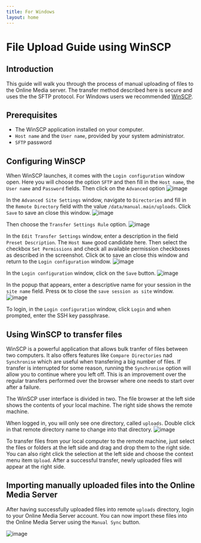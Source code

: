 ```yaml
---
title: For Windows
layout: home
---
```


# File Upload Guide using WinSCP

## Introduction
This guide will walk you through the process of manual uploading of files to the Online Media server. The transfer method   described here is secure and uses the the SFTP protocol. For Windows users we recommended [WinSCP](https://winscp.net/).

## Prerequisites
- The WinSCP application installed on your computer.
- `Host name` and the `User name`, provided by your system administrator.
- `SFTP` password

## Configuring WinSCP
When WinSCP launches, it comes with the `Login configuration` window open. Here you will choose the option `SFTP` and then fill in the `Host name`,  the `User name` and  `Password` fields. Then click on the `Advanced` option
![image](login-window.png)

In the `Advanced Site Settings` window, navigate to `Directories` and fill in the `Remote Directory` field with the value `/data/manual.main/uploads`. Click 
`Save` to save an close this window.
![image](remote-directory-name.png)

Then choose the `Transfer Settings Rule` option.
![image](transfer-settings.png)

In the `Edit Transfer Settings` window, enter a description in the field `Preset Description`. The `Host Name` good candidate here.
Then select the checkbox `Set Permissions` and check all available permission checkboxes as described in the screenshot.
Click `OK` to save an close this window and return to the `Login configuration` window.
![image](transfer-settings-edit.png)

In the `Login configuration` window, click on the `Save` button.
![image](save-session2.png)

In the popup that appears, enter a descriptive name for your session in the `site name` field. Press `OK` to close the `save session as site` window.
![image](save-session.png)

To login, in the `Login configuration` window, click `Login` and when prompted, enter the SSH key passphrase.

## Using WinSCP to transfer files
WinSCP is a powerful application that allows bulk tranfer of files between two computers. It also offers features like `Compare Directories` nad `Synchronise` which are useful when transfering a big number of files. If transfer is interrupted for some reason, running the `Synchronise` option will allow you to continue where you left off. This is an improvement over the regular transfers performed over the browser where one needs to start over after a failure.

The WinSCP user interface is divided in two. The file browser at the left side shows the contents of your local machine. The right side shows the remote machine. 

When logged in, you will only see one directory, called `uploads`. Double click in that remote directory name to change into that directory. 
![image](remote-upload-dir.png)

To transfer files from your local computer to the remote machine, just select the files or folders at the left side and drag and drop them to the right side. You can also right click the selection at the left side and choose the context menu item `Upload`. After a successful transfer, newly uploaded files will appear at the right side.

## Importing manually uploaded files into the Online Media Server
After having successfully uploaded files into remote `uploads` directory, login to your Online Media Server account. You can now import these files into the Online Media Server using the `Manual Sync` button. 

![image](sync-manual-button.png)
